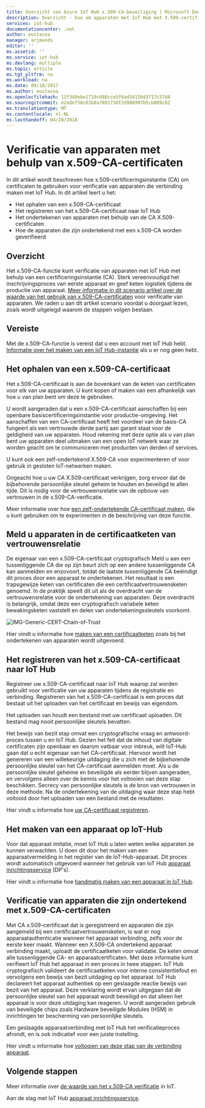 ```yaml
---
title: Overzicht van Azure IoT Hub x.509-CA-beveiliging | Microsoft Docs
description: Overzicht - hoe om apparaten met IoT Hub met X.509-certificeringsinstanties te verifiëren.
services: iot-hub
documentationcenter: .net
author: eustacea
manager: arjmands
editor: ''
ms.assetid: ''
ms.service: iot-hub
ms.devlang: multiple
ms.topic: article
ms.tgt_pltfrm: na
ms.workload: na
ms.date: 09/18/2017
ms.author: eustacea
ms.openlocfilehash: 11f340ebe1719c680cce5f6ad34150d3717c57d8
ms.sourcegitcommit: e2adef58c03b0a780173df2d988907b5cb809c82
ms.translationtype: MT
ms.contentlocale: nl-NL
ms.lasthandoff: 04/28/2018
---
```

# <a name="device-authentication-using-x509-ca-certificates"></a>Verificatie van apparaten met behulp van x.509-CA-certificaten

In dit artikel wordt beschreven hoe x.509-certificeringsinstantie (CA) om certificaten te gebruiken voor verificatie van apparaten die verbinding maken met IoT Hub.  In dit artikel leert u het:

* Het ophalen van een x.509-CA-certificaat
* Het registreren van het x.509-CA-certificaat naar IoT Hub
* Het ondertekenen van apparaten met behulp van de CA X.509-certificaten
* Hoe de apparaten die zijn ondertekend met een x.509-CA worden geverifieerd

## <a name="overview"></a>Overzicht

Het x.509-CA-functie kunt verificatie van apparaten met IoT Hub met behulp van een certificeringsinstantie (CA). Sterk vereenvoudigd het inschrijvingsproces van eerste apparaat en geef keten logistiek tijdens de productie van apparaat. [Meer informatie in dit scenario artikel over de waarde van het gebruik van x.509-CA-certificaten](iot-hub-x509ca-concept.md) voor verificatie van apparaten.  We raden u aan dit artikel scenario voordat u doorgaat lezen, zoals wordt uitgelegd waarom de stappen volgen bestaan.

## <a name="prerequisite"></a>Vereiste

Met de x.509-CA-functie is vereist dat u een account met IoT Hub hebt.  [Informatie over het maken van een IoT Hub-instantie](iot-hub-csharp-csharp-getstarted.md) als u er nog geen hebt.

## <a name="how-to-get-an-x509-ca-certificate"></a>Het ophalen van een x.509-CA-certificaat

Het x.509-CA-certificaat is aan de bovenkant van de keten van certificaten voor elk van uw apparaten.  U kunt kopen of maken van een afhankelijk van hoe u van plan bent om deze te gebruiken.

U wordt aangeraden dat u een x.509-CA-certificaat aanschaffen bij een openbare basiscertificeringsinstantie voor productie-omgeving. Het aanschaffen van een CA-certificaat heeft het voordeel van de basis-CA fungeert als een vertrouwde derde partij aan garant staat voor de geldigheid van uw apparaten. Houd rekening met deze optie als u van plan bent uw apparaten deel uitmaken van een open IoT netwerk waar ze worden geacht om te communiceren met producten van derden of services.

U kunt ook een zelf-ondertekend X.509-CA voor experimenteren of voor gebruik in gesloten IoT-netwerken maken.

Ongeacht hoe u uw CA X.509-certificaat verkrijgen, zorg ervoor dat de bijbehorende persoonlijke sleutel geheim te houden en beveiligd te allen tijde.  Dit is nodig voor de vertrouwensrelatie van de opbouw van vertrouwen in de x.509-CA-verificatie. 

Meer informatie over hoe [een zelf-ondertekende CA-certificaat maken](iot-hub-security-x509-create-certificates.md#createcerts), die u kunt gebruiken om te experimenten in de beschrijving van deze functie.

## <a name="sign-devices-into-the-certificate-chain-of-trust"></a>Meld u apparaten in de certificaatketen van vertrouwensrelatie

De eigenaar van een x.509-CA-certificaat cryptografisch Meld u aan een tussenliggende CA die op zijn beurt zich op een andere tussenliggende CA kan aanmelden en enzovoort, totdat de laatste tussenliggende CA beëindigt dit proces door een apparaat te ondertekenen. Het resultaat is een trapsgewijze keten van certificaten die een certificaatvertrouwensketen genoemd. In de praktijk speelt dit uit als de overdracht van de vertrouwensrelatie voor de ondertekening van apparaten. Deze overdracht is belangrijk, omdat deze een cryptografisch variabele keten bewakingsketen vaststelt en delen van ondertekeningssleutels voorkomt.

![IMG-Generic-CERT-Chain-of-Trust](./media/generic-cert-chain-of-trust.png)

Hier vindt u informatie hoe [maken van een certificaatketen](iot-hub-security-x509-create-certificates.md#createcertchain) zoals bij het ondertekenen van apparaten wordt uitgevoerd.

## <a name="how-to-register-the-x509-ca-certificate-to-iot-hub"></a>Het registreren van het x.509-CA-certificaat naar IoT Hub

Registreer uw x.509-CA-certificaat naar IoT Hub waarop zal worden gebruikt voor verificatie van uw apparaten tijdens de registratie en verbinding.  Registreren van het x.509-CA-certificaat is een proces dat bestaat uit het uploaden van het certificaat en bewijs van eigendom.

Het uploaden van houdt een bestand met uw certificaat uploaden.  Dit bestand mag nooit persoonlijke sleutels bevatten.

Het bewijs van bezit stap omvat een cryptografische vraag en antwoord-proces tussen u en IoT Hub.  Gezien het feit dat de inhoud van digitale certificaten zijn openbaar en daarom vatbaar voor inbreuk, wilt IoT-Hub gaan dat u echt eigenaar van het CA-certificaat.  Hiervoor wordt het genereren van een willekeurige uitdaging die u zich met de bijbehorende persoonlijke sleutel van het CA-certificaat aanmelden moet.  Als u de persoonlijke sleutel geheime en beveiligde als eerder blijven aangeraden, en vervolgens alleen over de kennis voor het voltooien van deze stap beschikken. Secrecy van persoonlijke sleutels is de bron van vertrouwen in deze methode.  Na de ondertekening van de uitdaging waar deze stap hebt voltooid door het uploaden van een bestand met de resultaten.

Hier vindt u informatie hoe [uw CA-certificaat registreren](iot-hub-security-x509-get-started.md#registercerts).

## <a name="how-to-create-a-device-on-iot-hub"></a>Het maken van een apparaat op IoT-Hub

Voor dat apparaat imitatie, moet IoT Hub u laten weten welke apparaten ze kunnen verwachten.  U doen dit door het maken van een apparaatvermelding in het register van de IoT-Hub-apparaat.  Dit proces wordt automatisch uitgevoerd wanneer het gebruik van IoT Hub [apparaat inrichtingsservice](https://azure.microsoft.com/blog/azure-iot-hub-device-provisioning-service-preview-automates-device-connection-configuration/) (DP's). 

Hier vindt u informatie hoe [handmatig maken van een apparaat in IoT Hub](iot-hub-security-x509-get-started.md#createdevice).

## <a name="authenticating-devices-signed-with-x509-ca-certificates"></a>Verificatie van apparaten die zijn ondertekend met x.509-CA-certificaten

Met CA x.509-certificaat dat is geregistreerd en apparaten die zijn aangemeld bij een certificaatvertrouwensketen, is wat er nog apparaatauthenticatie wanneer het apparaat verbinding, zelfs voor de eerste keer maakt.  Wanneer een X.509-CA ondertekend apparaat verbinding maakt, uploadt de certificaatketen voor validatie. De keten omvat alle tussenliggende CA- en apparaatcertificaten.  Met deze informatie kunt verifieert IoT Hub het apparaat in een proces in twee stappen.  IoT Hub cryptografisch valideert de certificaatketen voor interne consistentiefout en vervolgens een bewijs van bezit uitdaging op het apparaat.  IoT Hub declareert het apparaat authentiek op een geslaagde reactie bewijs van bezit van het apparaat.  Deze verklaring wordt ervan uitgegaan dat de persoonlijke sleutel van het apparaat wordt beveiligd en dat alleen het apparaat is voor deze uitdaging kan reageren.  U wordt aangeraden gebruik van beveiligde chips zoals Hardware beveiligde Modules (HSM) in inrichtingen ter bescherming van persoonlijke sleutels.

Een geslaagde apparaatverbinding met IoT Hub het verificatieproces afrondt, en is ook indicatief voor een juiste instelling.

Hier vindt u informatie hoe [voltooien van deze stap van de verbinding apparaat](iot-hub-security-x509-get-started.md#authenticatedevice).

## <a name="next-steps"></a>Volgende stappen

Meer informatie over [de waarde van het x.509-CA verificatie](iot-hub-x509ca-concept.md) in IoT.

Aan de slag met IoT Hub [apparaat inrichtingsservice](https://docs.microsoft.com/azure/iot-dps/).
